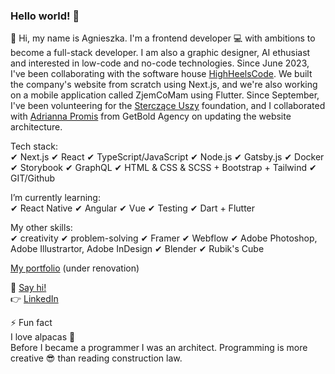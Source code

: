 ### Hello world! 👋

👋 Hi, my name is Agnieszka.  I'm a frontend developer 💻 with ambitions to become a full-stack developer. I am also a graphic designer, AI ethusiast and interested in low-code and no-code technologies.
Since June 2023, I've been collaborating with the software house [HighHeelsCode](https://highheelscode.com/). We built the company's website from scratch using Next.js, and we're also working on a mobile application called ZjemCoMam using Flutter.
Since September, I've been volunteering for the [Sterczące Uszy](https://github.com/non-profit-dev/sterczace-uszy) foundation, and I collaborated with [Adrianna Promis](https://github.com/mrruby/Ada) from GetBold Agency on updating the website architecture.

Tech stack: <br/>
✔ Next.js  ✔ React  ✔ TypeScript/JavaScript  ✔ Node.js  ✔ Gatsby.js  ✔ Docker ✔ Storybook  ✔ GraphQL  ✔ HTML & CSS & SCSS + Bootstrap + Tailwind  ✔ GIT/Github

I’m currently learning: <br/>
 ✔ React Native  ✔ Angular  ✔ Vue  ✔ Testing  ✔ Dart + Flutter  

My other skills: <br/>
✔ creativity  ✔ problem-solving  ✔ Framer  ✔ Webflow  ✔ Adobe Photoshop, Adobe Illustrartor, Adobe InDesign  ✔ Blender  ✔ Rubik's Cube  

[My portfolio](https://portfolio-agnieszkastanczuk.vercel.app/) (under renovation)

💬 [Say hi!](mailto:work.a.stanczuk@gmail.com)  <br/>
👉 [LinkedIn](https://www.linkedin.com/in/a-stanczuk/)

⚡ Fun fact  <br/>
I love alpacas 🦙  <br/>
Before I became a programmer I was an architect. Programming is more creative 😎 than reading construction law.

<!--
**agnieszkastanczuk/agnieszkastanczuk** is a ✨ _special_ ✨ repository because its `README.md` (this file) appears on your GitHub profile.

Here are some ideas to get you started:

- 🔭 I’m currently working on ...
- 🌱 I’m currently learning ...
- 👯 I’m looking to collaborate on ...
- 🤔 I’m looking for help with ...
- 💬 Ask me about ...
- 📫 How to reach me: ...
- 😄 Pronouns: ...
- ⚡ Fun fact: ...
-->

